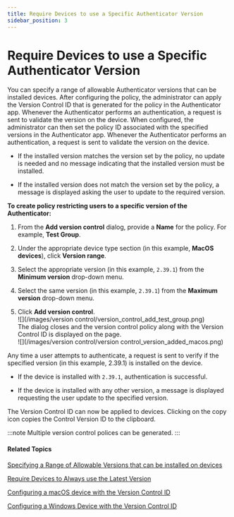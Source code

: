 ```yaml
---
title: Require Devices to use a Specific Authenticator Version
sidebar_position: 3
---
```

Require Devices to use a Specific Authenticator Version
=========================================================

You can specify a range of allowable Authenticator versions that can be installed devices. After configuring the policy, the administrator can apply the Version Control ID that is generated for the policy in the Authenticator app. Whenever the Authenticator performs an authentication, a request is sent to validate the version on the device. When configured, the administrator can then set the policy ID associated with the specified versions in the Authenticator app. Whenever the Authenticator performs an authentication, a request is sent to validate the version on the device.

*   If the installed version matches the version set by the policy, no update is needed and no message indicating that the installed version must be installed.
    
*   If the installed version does not match the version set by the policy, a message is displayed asking the user to update to the required version.
    

**To create policy restricting users to a specific version of the Authenticator:**

1.  From the **Add version control** dialog, provide a **Name** for the policy. For example, **Test Group**.
    
2.  Under the appropriate device type section (in this example, **MacOS devices**), click **Version range**.
    
3.  Select the appropriate version (in this example, `2.39.1`) from the **Minimum version** drop-down menu.
    
4.  Select the same version (in this example, `2.39.1`) from the **Maximum version** drop-down menu.
    
5.  Click **Add version control**.  
    ![](/images/version control/version_control_add_test_group.png)  
    The dialog closes and the version control policy along with the Version Control ID is displayed on the page.  
    ![](/images/version control/version control_version_added_macos.png)
    

Any time a user attempts to authenticate, a request is sent to verify if the specified version (in this example, 2.39.1) is installed on the device.

*   If the device is installed with `2.39.1`, authentication is successful.
    
*   If the device is installed with any other version, a message is displayed requesting the user update to the specified version.
  


The Version Control ID can now be applied to devices. Clicking on the copy icon copies the Control Version ID to the clipboard.

:::note
Multiple version control polices can be generated.
:::

#### Related Topics

[Specifying a Range of Allowable Versions that can be installed on devices](/docs/secure-work/workforce-settings/version-control/specifying-a-range-of-allowable-versions-that-can-be-installed-on-devices)

[Require Devices to Always use the Latest Version](/docs/secure-work/workforce-settings/version-control/require-devices-to-always-use-the-latest-authenticator-version)

[Configuring a macOS device with the Version Control ID](/docs/secure-work/workforce-settings/version-control/configuring-a-macos-device-with-the-version-control-id)

[Configuring a Windows Device with the Version Control ID](/docs/secure-work/workforce-settings/version-control/configuring-a-windows-device-with-the-version-control-id)
